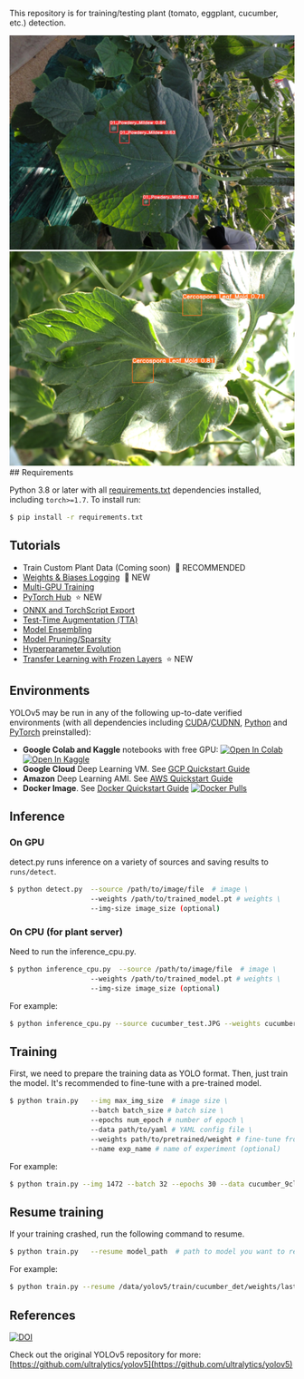 This repository is for training/testing plant (tomato, eggplant, cucumber, etc.) detection.

<img src="data/images/cucumber_demo.JPG" width="1000">
<img src="data/images/tomato_demo.JPG" width="1000">
## Requirements

Python 3.8 or later with all [requirements.txt](https://github.com/IyatomiLab/yolov5_plant/blob/master/requirements.txt) dependencies installed, including `torch>=1.7`. To install run:
```bash
$ pip install -r requirements.txt
```


## Tutorials

* Train Custom Plant Data (Coming soon) &nbsp;🚀 RECOMMENDED
* [Weights & Biases Logging](https://github.com/ultralytics/yolov5/wiki/Train-Custom-Data)&nbsp; 🌟 NEW
* [Multi-GPU Training](https://github.com/ultralytics/yolov5/issues/475)
* [PyTorch Hub](https://github.com/ultralytics/yolov5/issues/36)&nbsp; ⭐ NEW
* [ONNX and TorchScript Export](https://github.com/ultralytics/yolov5/issues/251)
* [Test-Time Augmentation (TTA)](https://github.com/ultralytics/yolov5/issues/303)
* [Model Ensembling](https://github.com/ultralytics/yolov5/issues/318)
* [Model Pruning/Sparsity](https://github.com/ultralytics/yolov5/issues/304)
* [Hyperparameter Evolution](https://github.com/ultralytics/yolov5/issues/607)
* [Transfer Learning with Frozen Layers](https://github.com/IyatomiLab/yolov5_plant/issues/1314)&nbsp; ⭐ NEW


## Environments

YOLOv5 may be run in any of the following up-to-date verified environments (with all dependencies including [CUDA](https://developer.nvidia.com/cuda)/[CUDNN](https://developer.nvidia.com/cudnn), [Python](https://www.python.org/) and [PyTorch](https://pytorch.org/) preinstalled):

- **Google Colab and Kaggle** notebooks with free GPU: <a href="https://colab.research.google.com/github/IyatomiLab/yolov5_plant/blob/master/tutorial.ipynb"><img src="https://colab.research.google.com/assets/colab-badge.svg" alt="Open In Colab"></a> <a href="https://www.kaggle.com/IyatomiLab/yolov5_plant"><img src="https://kaggle.com/static/images/open-in-kaggle.svg" alt="Open In Kaggle"></a>
- **Google Cloud** Deep Learning VM. See [GCP Quickstart Guide](https://github.com/ultralytics/yolov5/wiki/GCP-Quickstart)
- **Amazon** Deep Learning AMI. See [AWS Quickstart Guide](https://github.com/ultralytics/yolov5/wiki/AWS-Quickstart)
- **Docker Image**. See [Docker Quickstart Guide](https://github.com/ultralytics/yolov5/wiki/Docker-Quickstart) <a href="https://hub.docker.com/r/IyatomiLab/yolov5_plant"><img src="https://img.shields.io/docker/pulls/IyatomiLab/yolov5_plant?logo=docker" alt="Docker Pulls"></a>


## Inference

### On GPU
detect.py runs inference on a variety of sources and saving results to `runs/detect`.
```bash
$ python detect.py  --source /path/to/image/file  # image \
                    --weights /path/to/trained_model.pt # weights \
                    --img-size image_size (optional)
```

### On CPU (for plant server)
Need to run the inference_cpu.py.
```bash
$ python inference_cpu.py  --source /path/to/image/file  # image \
                    --weights /path/to/trained_model.pt # weights \
                    --img-size image_size (optional)
```

For example:
```bash
$ python inference_cpu.py --source cucumber_test.JPG --weights cucumber_yolov5.pt --img-size 1472
```
## Training

First, we need to prepare the training data as YOLO format. Then, just train the model.
It's recommended to fine-tune with a pre-trained model.

```bash
$ python train.py   --img max_img_size  # image size \
                    --batch batch_size # batch size \
                    --epochs num_epoch # number of epoch \
                    --data path/to/yaml # YAML config file \
                    --weights path/to/pretrained/weight # fine-tune from pre-trained
                    --name exp_name # name of experiment (optional)
```
For example:
```bash
$ python train.py --img 1472 --batch 32 --epochs 30 --data cucumber_9class.yaml --weights yolov5x.pt --name cucumber_exp1
```
## Resume training

If your training crashed, run the following command to resume.

```bash
$ python train.py   --resume model_path  # path to model you want to resume from
```
For example:
```bash
$ python train.py --resume /data/yolov5/train/cucumber_det/weights/last.pt
```

## References

[![DOI](https://zenodo.org/badge/264818686.svg)](https://zenodo.org/badge/latestdoi/264818686)

Check out the original YOLOv5 repository for more: [https://github.com/ultralytics/yolov5](https://github.com/ultralytics/yolov5)